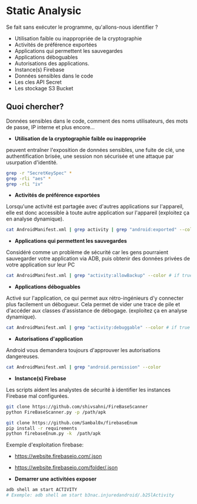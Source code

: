 # Static Analysic

Se fait sans exécuter le programme, qu'allons-nous identifier ?

- Utilisation faible ou inappropriée de la cryptographie
- Activités de préférence exportées
- Applications qui permettent les sauvegardes
- Applications déboguables
- Autorisations des applications.
- Instance(s) Firebase
- Données sensibles dans le code
- Les cles API Secret
- Les stockage S3 Bucket

## Quoi chercher?
Données sensibles dans le code, comment  des noms utilisateurs, des mots de passe, IP interne et plus encore...

- **Utilisation de la cryptographie faible ou inappropriée**

peuvent entraîner l'exposition de données sensibles, une fuite de clé, une authentification brisée, une session non sécurisée et une attaque par usurpation d'identité.

```sh
grep -r "SecretKeySpec" *
grep -rli "aes" *
grep -rli "iv"
```


- **Activités de préférence exportées**

Lorsqu'une activité est partagée avec d'autres applications sur l'appareil, elle est donc accessible à toute autre application sur l'appareil (exploitez ça en analyse dynamique). 

```sh
cat AndroidManifest.xml | grep activity | grep "android:exported" --color # if true
```


- **Applications qui permettent les sauvegardes**

Considéré comme un problème de sécurité car les gens pourraient sauvegarder votre application via ADB, puis obtenir des données privées de votre application sur leur PC

```sh
cat AndroidManifest.xml | grep "activity:allowBackup" --color # if true
```

- **Applications déboguables**

Activé sur l'application, ce qui permet aux rétro-ingénieurs d'y connecter plus facilement un débogueur. Cela permet de vider une trace de pile et d'accéder aux classes d'assistance de débogage. (exploitez ça en analyse dynamique). 

```sh
cat AndroidManifest.xml | grep "activity:debuggable" --color # if true
```

- **Autorisations d'application**

Android vous demandera toujours d'approuver les autorisations dangereuses.

```sh
cat AndroidManifest.xml | grep "android.permission" --color
```

- **Instance(s) Firebase**

Les scripts aident les analystes de sécurité à identifier les instances Firebase mal configurées.

```sh
git clone https://github.com/shivsahni/FireBaseScanner
python FireBaseScanner.py -p /path/apk
```

```sh
git clone https://github.com/Sambal0x/firebaseEnum
pip install -r requirements
python firebaseEnum.py -k  /path/apk
```

Exemple d'exploitation firebase:
- https://website.firebaseio.com/.json
- https://website.firebaseio.com/folder/.json


- **Demarrer une activitées exposer**
 
```sh
adb shell am start ACTIVITY
# Exemple: adb shell am start b3nac.injuredandroid/.b25lActivity
```

